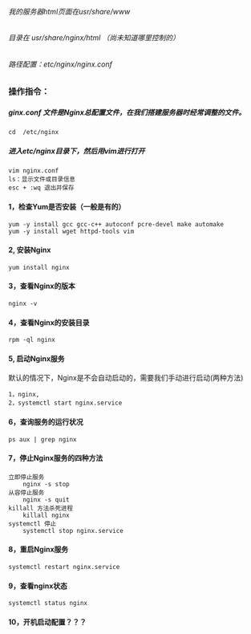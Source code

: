 ###### 我的服务器html页面在usr/share/www
###### 目录在 usr/share/nginx/html （尚未知道哪里控制的）

###### 路径配置：etc/nginx/nginx.conf 

### 操作指令：
##### ginx.conf 文件是Nginx总配置文件，在我们搭建服务器时经常调整的文件。

```
cd  /etc/nginx
```
##### 进入etc/nginx目录下，然后用vim进行打开

```
vim nginx.conf
ls：显示文件或目录信息
esc + :wq 退出并保存
```


#### 1，检查Yum是否安装（一般是有的）

```
yum -y install gcc gcc-c++ autoconf pcre-devel make automake
yum -y install wget httpd-tools vim
```


#### 2, 安装Nginx

```
yum install nginx
```

 
#### 3，查看Nginx的版本
    
```
nginx -v
```


#### 4，查看Nginx的安装目录

```
rpm -ql nginx
```

 
#### 5, 启动Nginx服务
默认的情况下，Nginx是不会自动启动的，需要我们手动进行启动(两种方法)

```
1，nginx,
2，systemctl start nginx.service
```


#### 6，查询服务的运行状况

```
ps aux | grep nginx
```



#### 7，停止Nginx服务的四种方法

```
立即停止服务
 	nginx -s stop
从容停止服务
    nginx -s quit
killall 方法杀死进程
 	killall nginx
systemctl 停止
    systemctl stop nginx.service
```

#### 8，重启Nginx服务

```
systemctl restart nginx.service
```


#### 9，查看nginx状态

```
systemctl status nginx
```



#### 10，开机启动配置？？？
